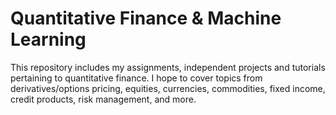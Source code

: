 # Quantitative Finance & Machine Learning 

This repository includes my assignments, independent projects and tutorials pertaining to quantitative finance. I hope to cover topics from derivatives/options pricing, equities, currencies, commodities, fixed income, credit products, risk management, and more.

